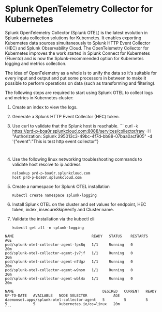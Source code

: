 # Splunk OpenTelemetry Collector for Kubernetes

Splunk OpenTelemetry Collector (Splunk OTEL) is the latest evolution in Splunk data collection solutions for Kubernetes. It enables exporting Kubernetes data sources simultaneously to Splunk HTTP Event Collector (HEC) and Splunk Observability Cloud. The OpenTelemetry Collector for Kubernetes improves the work started in Splunk Connect for Kubernetes (Fluentd) and is now the Splunk-recommended option for Kubernetes logging and metrics collection.

The idea of OpenTelemetry as a whole is to unify the data so it's suitable for every input and output and put some processors in between to make it possible to perform operations on data (such as transforming and filtering).

The following steps are required to start using Splunk OTEL to collect logs and metrics in Kubernetes cluster:
  1.	Create an index to view the logs.
  2.	Generate a Splunk HTTP Event Collector (HEC) token.
  3.	Use curl to validate that the Splunk host is reachable.
      ```
    	curl -k https://prd-p-boa0r.splunkcloud.com:8088/services/collector/raw -H  "Authorization: Splunk 295013c3-49bc-4f7d-bb88-07baa0acf905" -d '{"event":"This is test http event collector"}
    	```
     
  4. Use the following linux networking troubleshooting commands to validate host resolve to ip address
     ```
     nslookup prd-p-boa0r.splunkcloud.com
     host prd-p-boa0r.splunkcloud.com

     ```
     
  5. Create a namespace for Splunk OTEL installation
     ```
     Kubectl create namespace splunk-logging
     ```

  6. Install Splunk OTEL on the cluster and set values for endpoint, HEC token, index, insecureSkipVerify and Cluster name.
     
  7. Validate the installation via the kubectl cli
     ```
     kubectl get all -n splunk-logging
    NAME                                    READY   STATUS    RESTARTS   AGE
    pod/splunk-otel-collector-agent-fpx8q   1/1     Running   0          20m
    pod/splunk-otel-collector-agent-jv7jf   1/1     Running   0          20m
    pod/splunk-otel-collector-agent-n7dgz   1/1     Running   0          20m
    pod/splunk-otel-collector-agent-w9nsm   1/1     Running   0          20m
    pod/splunk-otel-collector-agent-wbl4x   1/1     Running   0          20m
    
    NAME                                         DESIRED   CURRENT   READY   UP-TO-DATE   AVAILABLE   NODE SELECTOR            AGE
    daemonset.apps/splunk-otel-collector-agent   5         5         5       5            5           kubernetes.io/os=linux   20m
    ```
